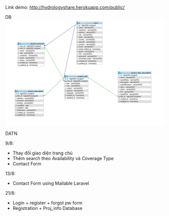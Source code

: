 Link demo: http://hydrologyshare.herokuapp.com/public/

DB
![alt text](https://github.com/cuongdinh1507/doan/blob/master/db.jpg)

DATN

9/8:
- Thay đổi giao diện trang chủ
- Thêm search theo Availability và Coverage Type
- Contact Form

13/8:
- Contact Form using Mailable Laravel

21/8:
- Login + register + forgot pw form
- Registration + Proj_info Database

